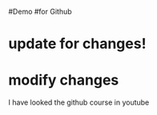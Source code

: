 #Demo
#for Github
# update for changes!
# modify changes
I have looked the github course in youtube
